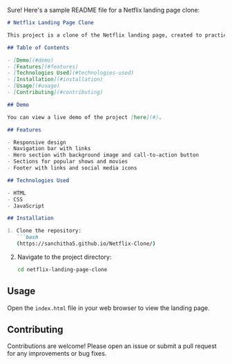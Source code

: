 Sure! Here's a sample README file for a Netflix landing page clone:

```markdown
# Netflix Landing Page Clone

This project is a clone of the Netflix landing page, created to practice HTML, CSS, and JavaScript skills. The clone aims to replicate the look and feel of the original Netflix landing page.

## Table of Contents

- [Demo](#demo)
- [Features](#features)
- [Technologies Used](#technologies-used)
- [Installation](#installation)
- [Usage](#usage)
- [Contributing](#contributing)

## Demo

You can view a live demo of the project [here](#).

## Features

- Responsive design
- Navigation bar with links
- Hero section with background image and call-to-action button
- Sections for popular shows and movies
- Footer with links and social media icons

## Technologies Used

- HTML
- CSS
- JavaScript

## Installation

1. Clone the repository:
   ```bash
   (https://sanchitha5.github.io/Netflix-Clone/)
   ```
2. Navigate to the project directory:
   ```bash
   cd netflix-landing-page-clone
   ```

## Usage

Open the `index.html` file in your web browser to view the landing page.

## Contributing

Contributions are welcome! Please open an issue or submit a pull request for any improvements or bug fixes.

